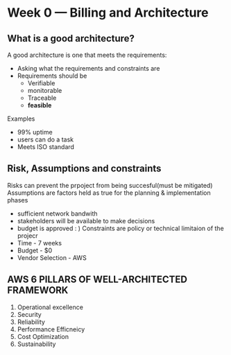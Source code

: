 # Week 0 — Billing and Architecture

## What is a good architecture?

A good architecture is one that meets the requirements:

- Asking what the requirements and constraints are
- Requirements should be
  - Verifiable
  - monitorable
  - Traceable
  - **feasible**

Examples

- 99% uptime
- users can do a task
- Meets ISO standard

## Risk, Assumptions and constraints

Risks can prevent the prpoject from being succesful(must be mitigated)
Assumptions are factors held as true for the planning & implementation phases

- sufficient network bandwith
- stakeholders will be available to make decisions
- budget is approved : )
  Constraints are policy or technical limitaion of the projecr
- Time - 7 weeks
- Budget - $0
- Vendor Selection - AWS

## AWS 6 PILLARS OF WELL-ARCHITECTED FRAMEWORK

1. Operational excellence
2. Security
3. Reliability
4. Performance Efficneicy
5. Cost Optimization
6. Sustainability
